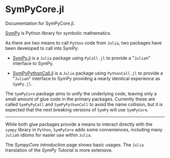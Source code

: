 # SymPyCore.jl

Documentation for SymPyCore.jl.



[SymPy](https://www.sympy.org/) is Python library for symbolic mathematics.

As there are two means to call `Python` code from `Julia`, two packages have been developed to call into SymPy:

* [SymPy.jl](https://github.com/JuliaPy/SymPy.jl) is a `Julia` package using `PyCall.jl` to provide a "`Julia`n" interface to SymPy.

* [SymPyPythonCall.jl](https://github.com/jverzani/SymPyPythonCall.jl) is a `Julia` package using `PythonCall.jl` to provide a "`Julia`n" interface to SymPy providing a nearly identical experience as `SymPy.jl`.

The `SymPyCore` package aims to unify the underlying code, leaving only a small amount of glue code in the primary packages. Currently these are called `SymPyPyCall` and `SymPyPythonCall` to avoid the name collision, but it is expected that the next breaking versions of `SymPy`  will use `SymPyCore`.

----

While both glue packages provide a means to interact directly with the `sympy` library in `Python`, `SymPyCore` adds some conveniences, including many `Julia`n idioms for easier use within `Julia`.

The *SympyCore introduction* page shows basic usages. The `Julia` translation of the *SymPy Tutorial* is more extensive.

